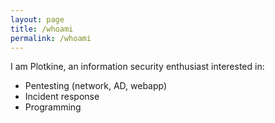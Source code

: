 ```yaml
---
layout: page
title: /whoami
permalink: /whoami
---
```


I am Plotkine, an information security enthusiast interested in:
* Pentesting (network, AD, webapp)
* Incident response
* Programming
